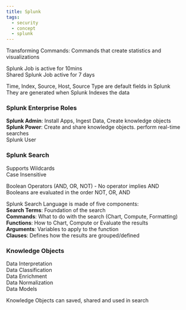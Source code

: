 ```yaml
---
title: Splunk
tags:
  - security
  - concept
  - splunk
---
```


Transforming Commands: Commands that create statistics and visualizations

Splunk Job is active for 10mins  
Shared Splunk Job active for 7 days

Time, Index, Source, Host, Source Type are default fields in Splunk  
They are generated when Splunk Indexes the data

### Splunk Enterprise Roles  

**Splunk Admin**: Install Apps, Ingest Data, Create knowledge objects  
**Splunk Power**: Create and share knowledge objects. perform real-time searches  
Splunk User

### Splunk Search  

Supports Wildcards  
Case Insensitive  

Boolean Operators (AND, OR, NOT) - No operator implies AND  
Booleans are evaluated in the order NOT, OR, AND

Splunk Search Language is made of five components:  
**Search Terms**: Foundation of the search  
**Commands**: What to do with the search (Chart, Compute, Formatting)  
**Functions**: How to Chart, Compute or Evaluate the results  
**Arguments**: Variables to apply to the function  
**Clauses**: Defines how the results are grouped/defined

### Knowledge Objects

Data Interpretation  
Data Classification  
Data Enrichment  
Data Normalization  
Data Models

Knowledge Objects can saved, shared and used in search